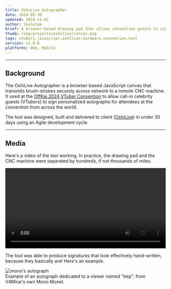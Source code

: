 ```yaml
---
title: OshiLive Autographer
date: 2024-05-30
updated: 2024-11-01
author: Skeletom
brief: A browser-based drawing pad that allows convention guests to sign real physical autographs for on-site attendees from across the world!
thumb: /img/projects/oshilive/canvas.png
tags: vtubers,javascript,oshilive,hardware,convention,tool
version: v1.0.0
platforms: Web, Mobile
---
```


---

## Background

The OshiLive Autographer is a browser-based JavaScript canvas that transmits brush-strokes securely across network to a remote CNC machine. It used at the [OffKai 2024 VTuber Convention](https://www.offkaiexpo.com/) to allow call-in celebrity guests (VTubers) to sign personalized autographs for attendees at the convention from across the world.

The tool was designed, built and delivered to client ([OshiLive](https://www.oshilive.com/)) in under 30 days using an Agile development cycle.

---



## Media

Here's a video of the tool working. In practice, the drawing pad and the CNC machine were separated by hundreds, if not thousands of miles.

<video width="100%" height="auto" controls>
  <source src="/img/projects/oshilive/autographer.mov" type="video/mp4">
  Your browser does not support the video tag.
</video>

The tool was able to produce signatures that look effectively hand-written, because they basically are! Here's an example.

![mono's autograph](/img/projects/oshilive/bep_autograph_mono.jpg)
<br>
<span class="font-tiny italic translucent caption">Example of an autograph dedicated to a viewer named "bep", from V4Mirai's own Mono Monet.</span>
